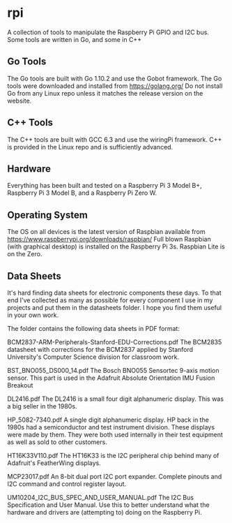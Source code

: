 # rpi

A collection of tools to manipulate the Raspberry Pi GPIO and I2C bus.
Some tools are written in Go, and some in C++

## Go Tools

The Go tools are built with Go 1.10.2 and use the Gobot framework.
The Go tools were downloaded and installed from https://golang.org/
Do not install Go from any Linux repo unless it matches the release
version on the website.

## C++ Tools

The C++ tools are built with GCC 6.3 and use the wiringPi framework.
C++ is provided in the Linux repo and is sufficiently advanced.

## Hardware

Everything has been built and tested on a Raspberry Pi 3 Model B+,
Raspberry Pi 3 Model B, and a Raspberry Pi Zero W.

## Operating System

The OS on all devices is the latest version of Raspbian available
from https://www.raspberrypi.org/downloads/raspbian/
Full blown Raspbian (with graphical desktop) is installed on the
Raspberry Pi 3s. Raspbian Lite is on the Zero.

## Data Sheets

It's hard finding data sheets for electronic components these days.
To that end I've collected as many as possible for every component I
use in my projects and put them in the datasheets folder. I hope you
find them useful in your own work.

The folder contains the following data sheets in PDF format:

BCM2837-ARM-Peripherals-Stanford-EDU-Corrections.pdf
The BCM2835 datasheet with corrections for the BCM2837 applied by
Stanford University's Computer Science division for classroom work.

BST_BNO055_DS000_14.pdf
The Bosch BNO055 Sensortec 9-axis motion sensor. This part is used
in the Adafruit Absolute Orientation IMU Fusion Breakout

DL2416.pdf
The DL2416 is a small four digit alphanumeric display. This was
a big seller in the 1980s.

HP_5082-7340.pdf
A single digit alphanumeric display. HP back in the 1980s had
a semiconductor and test instrument division. These displays were
made by them. They were both used internally in their test equipment
as well as sold to other customers.

HT16K33V110.pdf
The HT16K33 is the I2C peripheral chip behind many of Adafruit's
FeatherWing displays.

MCP23017.pdf
An 8-bit dual port I2C port expander. Complete pinouts and
I2C command and control register layout.

UM10204_I2C_BUS_SPEC_AND_USER_MANUAL.pdf
The I2C Bus Specification and User Manual. Use this to better
understand what the hardware and drivers are (attempting to) doing
on the Raspberry Pi.

